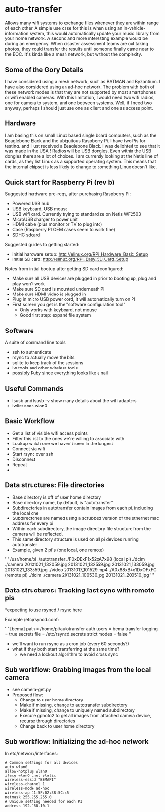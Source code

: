 auto-transfer
=============

Allows many wifi systems to exchange files whenever they are within range of each other. A simple use case for this is when using an in-vehicle-information system, this would automatically update your music library from your home network. A second and more 
interesting example would be during an emergency. When disaster assessment teams are out taking photos, they could transfer the results until someone finally came near to the EOC. It's kinda like a mesh network, but without the complexity.


Some of the Gory Details
-------------------------

I have considered using a mesh network, such as BATMAN and Byzantium. I have also considered using an ad-hoc network. The problem with both of these network modes is that they are not supported by most smartphones or wifi enabled cameras. With this limitation, I 
would need two wifi radios, one for camera to system, and one between systems. Well, if I need two anyway, perhaps I should just use one as client and one as access point.

Hardware
--------
I am basing this on small Linux based single board computers, such as the Beaglebone Black and the ubiquitous Raspberry Pi. I have two Pis for testing, and I just received a Beaglebone Black. I was delighted to 
see that it was made in the USA ! 
Radios will be USB dongles. Even within the USB dongles there are a lot of choices. I am currently looking at the Netis line of cards, as they list Linux as a supported operating system. This means that the internal 
chipset is less likely to change to something Linux doesn't like. 

Quick start for Raspberry Pi (rev b)
------------------------------------

Suggested hardware pre-reqs, after purchasing Raspberry Pi:
* Powered USB hub
* USB keyboard, USB mouse
* USB wifi card.  Currently trying to standardize on Netis WF2503
* MicroUSB charger to power unit
* HDMI cable (plus monitor or TV to plug into)
* Case (Raspberry PI OEM cases seem to work fine)
* SDHC sdcard

Suggested guides to getting started:
* initial hardware setup: http://elinux.org/RPi_Hardware_Basic_Setup
* initial SD card: http://elinux.org/RPi_Easy_SD_Card_Setup

Notes from initial bootup after getting SD card configured:
* Make sure all USB devices are plugged in prior to booting up, plug and play won't work
* Make sure SD card is mounted underneath PI
* Make sure HDMI video is plugged in
* Plug in micro USB power cord, it will automatically turn on PI
* First screen you get is the "software configuration tool"
  * Only works with keyboard, not mouse
  * Good first step: expand file system

Software
--------
A suite of command line tools
* ssh to authenticate
* rsync to actually move the bits
* sqlite to keep track of the sessions
* iw tools and other wireless tools
* possibly Ruby since everything looks like a nail

Useful Commands
---------------
* lsusb and lsusb -v show many details about the wifi adapters
* iwlist scan wlan0

Basic Workflow
--------------
* Get a list of visible wifi access points
* Filter this list to the ones we're willing to associate with
* Lookup which one we haven't seen in the longest
* Connect via wifi
* Start rsync over ssh
* Disconnect
* Repeat
* 

Data structures: File directories
----------------------------
* Base directory is off of user home directory
* Base directory name, by default, is "autotransfer"
* Subdirectories in autotransfer contain images from each pi, including the local one
* Subdirectories are named using a scrubbed version of the ethernet mac address for every pi
* Within each subdirectory, the image directory file structure from the camera will be reflected.
* This same directory structure is used on all pi devices running autotransfer
* Example, given 2 pi's (one local, one remote)

'''
/usr/home/pi
	./autotransfer
		./F0xDExF1x52xA7x98 (local pi)
			./dcim
				./camera
					20131021_132059.jpg
					20131021_132559.jpg
					20131021_133059.jpg
					20131021_133559.jpg
				./video
					20131017_101529.mp4
		./A0x88xB4x1DxOFxFC (remote pi)
			./dcim
				./camera
					20131021_100530.jpg
					20131021_200510.jpg
'''
				
Data structures: Tracking last sync with remote pis
---------------------------------------------------

*expecting to use rsyncd / rsync here

Example /etc/rsyncd.conf:

'''
[bema]
	path = /home/pi/autotransfer
	auth users = bema
	transfer logging = true
	secrets file = /etc/rsyncd.secrets
	strict modes = false
'''

* we'll want to run rsync as a cron job (every 60 seconds?)
* what if they both start transferring at the same time?
	* we need a lockout algorithm to avoid cross sync


Sub workflow: Grabbing images from the local camera
---------------------------------------------------
* see camera-get.py
* Proposed flow:
	* Change to user home directory
	* Make if missing, change to autotransfer subdirectory
	* Make if missing, change to uniquely named subdirectory
	* Execute gphoto2 to get all images from attached camera device, recurse through directories
	* Change back to user home directory


Sub workflow: Initializing the ad-hoc network
---------------------------------------------
In etc/network/interfaces:
```
# Common settings for all devices
auto wlan0
allow-hotplug wlan0
iface wlan0 inet static
wireless-essid "BEMAPI"
wireless-channel 1                
wireless-mode ad-hoc
wireless-ap 11:5F:02:38:5C:45     
netmask 255.255.255.0
# Unique setting needed for each PI
address 192.168.10.1              
```
